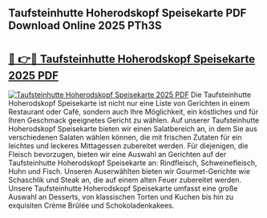 ## Taufsteinhutte Hoherodskopf Speisekarte PDF Download Online 2025 PTh3S

# <h2><a href="http://gcbji8.nevu.top/?p=Taufsteinhutte+Hoherodskopf+Speisekarte">🔗 👉🔴 Taufsteinhutte Hoherodskopf Speisekarte 2025 PDF</a></h2>

[![Taufsteinhutte Hoherodskopf Speisekarte 2025 PDF](https://i.imgur.com/dBaPXMq.png)](http://gcbji8.nevu.top/?p=Taufsteinhutte+Hoherodskopf+Speisekarte)
Die Taufsteinhutte Hoherodskopf Speisekarte ist nicht nur eine Liste von Gerichten in einem Restaurant oder Café, sondern auch Ihre Möglichkeit, ein köstliches und für Ihren Geschmack geeignetes Gericht zu wählen. Auf unserer Taufsteinhutte Hoherodskopf Speisekarte bieten wir einen Salatbereich an, in dem Sie aus verschiedenen Salaten wählen können, die mit frischen Zutaten für ein leichtes und leckeres Mittagessen zubereitet werden. Für diejenigen, die Fleisch bevorzugen, bieten wir eine Auswahl an Gerichten auf der Taufsteinhutte Hoherodskopf Speisekarte an: Rindfleisch, Schweinefleisch, Huhn und Fisch. Unseren Auserwählten bieten wir Gourmet-Gerichte wie Schaschlik und Steak an, die auf einem alten Feuer zubereitet werden. Unsere Taufsteinhutte Hoherodskopf Speisekarte umfasst eine große Auswahl an Desserts, von klassischen Torten und Kuchen bis hin zu exquisiten Crème Brûlée und Schokoladenkakees.
